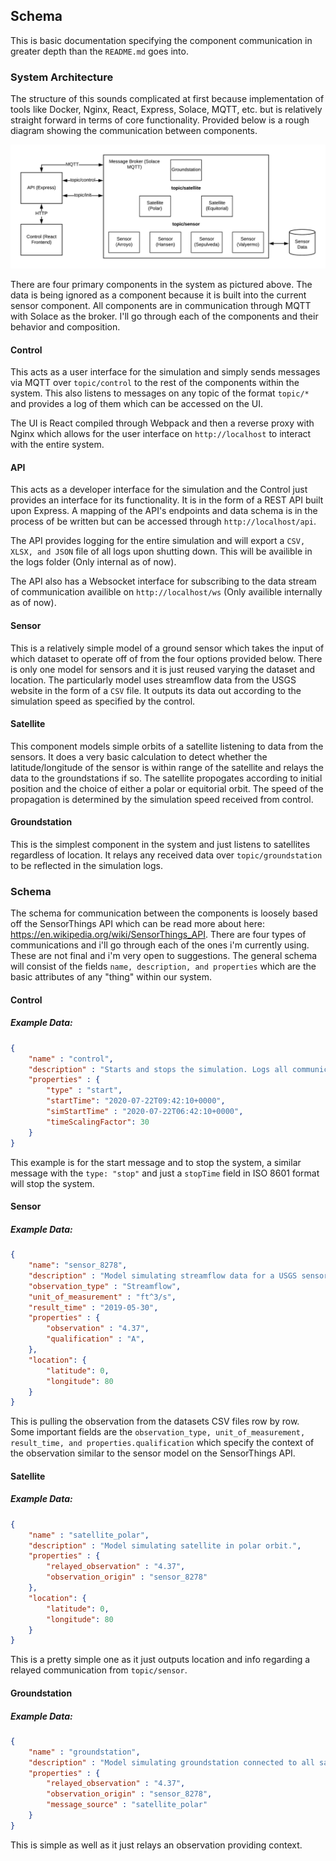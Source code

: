 ## Schema

This is basic documentation specifying the component communication in greater depth than the `README.md` goes into.

### System Architecture

The structure of this sounds complicated at first because implementation of tools like Docker, Nginx, React, Express, Solace, MQTT, etc. but is relatively straight forward in terms of core functionality. Provided below is a rough diagram showing the communication between components.

![Architecture Diagram](./doc_files/arch.png)

There are four primary components in the system as pictured above. The data is being ignored as a component because it is built into the current sensor component. All components are in communication through MQTT with Solace as the broker. I'll go through each of the components and their behavior and composition.

#### Control

This acts as a user interface for the simulation and simply sends messages via MQTT over `topic/control` to the rest of the components within the system. This also listens to messages on any topic of the format `topic/*` and provides a log of them which can be accessed on the UI.

The UI is React compiled through Webpack and then a reverse proxy with Nginx which allows for the user interface on `http://localhost` to interact with the entire system.

#### API

This acts as a developer interface for the simulation and the Control just provides an interface for its functionality. It is in the form of a REST API built upon Express. A mapping of the API's endpoints and data schema is in the process of be written but can be accessed through `http://localhost/api`.

The API provides logging for the entire simulation and will export a `CSV, XLSX, and JSON` file of all logs upon shutting down. This will be availible in the logs folder (Only internal as of now).

The API also has a Websocket interface for subscribing to the data stream of communication availible on `http://localhost/ws` (Only availible internally as of now).

#### Sensor

This is a relatively simple model of a ground sensor which takes the input of which dataset to operate off of from the four options provided below. There is only one model for sensors and it is just reused varying the dataset and location. The particularly model uses streamflow data from the USGS website in the form of a `CSV` file. It outputs its data out according to the simulation speed as specified by the control.

#### Satellite

This component models simple orbits of a satellite listening to data from the sensors. It does a very basic calculation to detect whether the latitude/longitude of the sensor is within range of the satellite and relays the data to the groundstations if so. The satellite propogates according to initial position and the choice of either a polar or equitorial orbit. The speed of the propagation is determined by the simulation speed received from control.

#### Groundstation

This is the simplest component in the system and just listens to satellites regardless of location. It relays any received data over `topic/groundstation` to be reflected in the simulation logs.

### Schema

The schema for communication between the components is loosely based off the SensorThings API which can be read more about here: https://en.wikipedia.org/wiki/SensorThings_API. There are four types of communications and i'll go through each of the ones i'm currently using. These are not final and i'm very open to suggestions. The general schema will consist of the fields `name, description, and properties` which are the basic attributes of any "thing" within our system.

#### Control

##### Example Data:

```json
{
    "name" : "control",
    "description" : "Starts and stops the simulation. Logs all communications over 'topic/*'.",
    "properties" : {
        "type" : "start",
        "startTime": "2020-07-22T09:42:10+0000",
        "simStartTime" : "2020-07-22T06:42:10+0000",
        "timeScalingFactor": 30
    }
}
```

This example is for the start message and to stop the system, a similar message with the `type: "stop"` and just a `stopTime` field in ISO 8601 format will stop the system.

#### Sensor

##### Example Data:

```json
{
    "name": "sensor_8278",
    "description" : "Model simulating streamflow data for a USGS sensor in Arroyo, California.",
    "observation_type" : "Streamflow",
    "unit_of_measurement" : "ft^3/s",
    "result_time" : "2019-05-30",
    "properties" : {
        "observation" : "4.37",
        "qualification" : "A",
    },
    "location": {
        "latitude": 0,
        "longitude": 80
    }
}
```

This is pulling the observation from the datasets CSV files row by row. Some important fields are the `observation_type, unit_of_measurement, result_time, and properties.qualification` which specify the context of the observation similar to the sensor model on the SensorThings API.

#### Satellite

##### Example Data:

```json
{
    "name" : "satellite_polar",
    "description" : "Model simulating satellite in polar orbit.",
    "properties" : {
        "relayed_observation" : "4.37",
        "observation_origin" : "sensor_8278"
    },
    "location": {
        "latitude": 0,
        "longitude": 80
    }
}
```

This is a pretty simple one as it just outputs location and info regarding a relayed communication from `topic/sensor`.

#### Groundstation

##### Example Data:

```json
{
    "name" : "groundstation",
    "description" : "Model simulating groundstation connected to all satellites.",
    "properties" : {
        "relayed_observation" : "4.37",
        "observation_origin" : "sensor_8278",
        "message_source" : "satellite_polar"
    }
}
```

This is simple as well as it just relays an observation providing context.


